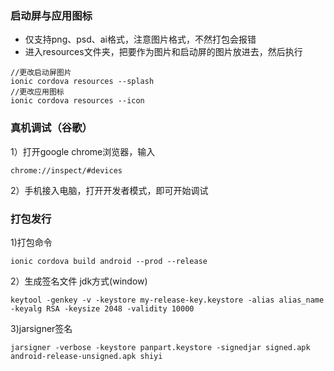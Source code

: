 ### 启动屏与应用图标 
- 仅支持png、psd、ai格式，注意图片格式，不然打包会报错 
- 进入resources文件夹，把要作为图片和启动屏的图片放进去，然后执行

```
//更改启动屏图片
ionic cordova resources --splash
//更改应用图标
ionic cordova resources --icon    
```


### 真机调试（谷歌）
1）打开google chrome浏览器，输入
```
chrome://inspect/#devices
```
2）手机接入电脑，打开开发者模式，即可开始调试
### 打包发行
1)打包命令
```
ionic cordova build android --prod --release
```
2）生成签名文件   jdk方式(window)
```
keytool -genkey -v -keystore my-release-key.keystore -alias alias_name -keyalg RSA -keysize 2048 -validity 10000 
```
3)jarsigner签名
```
jarsigner -verbose -keystore panpart.keystore -signedjar signed.apk android-release-unsigned.apk shiyi
```
